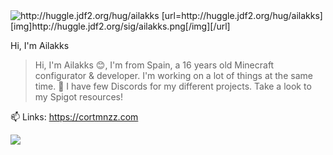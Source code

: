 <!--<img src="https://github.com/Ailakks/ailakks/blob/main/we-are-bears.gif">-->
<img src="https://lanyard-profile-readme.vercel.app/api/725039856933404694" alt="http://huggle.jdf2.org/hug/ailakks">
[url=http://huggle.jdf2.org/hug/ailakks][img]http://huggle.jdf2.org/sig/ailakks.png[/img][/url]

Hi, I'm Ailakks

> Hi, I'm Ailakks 😊, I'm from Spain, a 16 years old Minecraft configurator & developer. I'm working on a lot of things at the same time. 🚀 I have few Discords for my different projects. Take a look to my Spigot resources!

📫 Links: https://cortmnzz.com

<a href="http://huggle.jdf2.org/hug/ailakks">
        <img src="http://huggle.jdf2.org/sig/ailakks.png">
     </a>

<!--
**Ailakks/ailakks** is a ✨ _special_ ✨ repository because its `README.md` (this file) appears on your GitHub profile.

Here are some ideas to get you started:

- 🔭 I’m currently working on ...
- 🌱 I’m currently learning ...
- 👯 I’m looking to collaborate on ...
- 🤔 I’m looking for help with ...
- 💬 Ask me about ...
- 📫 How to reach me: ...
- 😄 Pronouns: ...
- ⚡ Fun fact: ...
-->
